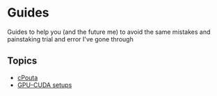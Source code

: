 # Guides
Guides to help you (and the future me) to avoid the same mistakes and painstaking trial and error I've gone through

## Topics

* [cPouta](cpouta.md)  
* [GPU-CUDA setups](gpu-cuda.md)
